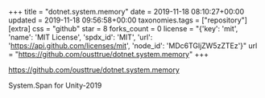 +++
title = "dotnet.system.memory"
date = 2019-11-18 08:10:27+00:00
updated = 2019-11-18 09:56:58+00:00
taxonomies.tags = ["repository"]
[extra]
css = "github"
star = 8
forks_count = 0
license = "{'key': 'mit', 'name': 'MIT License', 'spdx_id': 'MIT', 'url': 'https://api.github.com/licenses/mit', 'node_id': 'MDc6TGljZW5zZTEz'}"
url = "https://github.com/ousttrue/dotnet.system.memory"
+++

<https://github.com/ousttrue/dotnet.system.memory>

System.Span for Unity-2019
